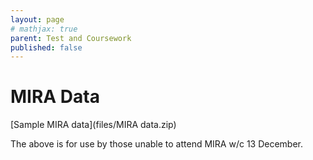 ```yaml
---
layout: page
# mathjax: true
parent: Test and Coursework
published: false
---
```


# MIRA Data

[Sample MIRA data](files/MIRA data.zip)

The above is for use by those unable to attend MIRA w/c 13 December.
